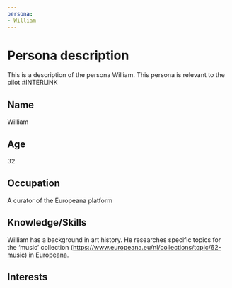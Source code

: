 ```yaml
---
persona:
- William
---
```


# Persona description
This is a description of the persona William. This persona is relevant to the pilot #INTERLINK

## Name
William

## Age
32

## Occupation
A curator of the Europeana platform

## Knowledge/Skills
William has a background in art history. He researches specific topics for the ‘music’ collection (https://www.europeana.eu/nl/collections/topic/62-music) in Europeana.

## Interests
